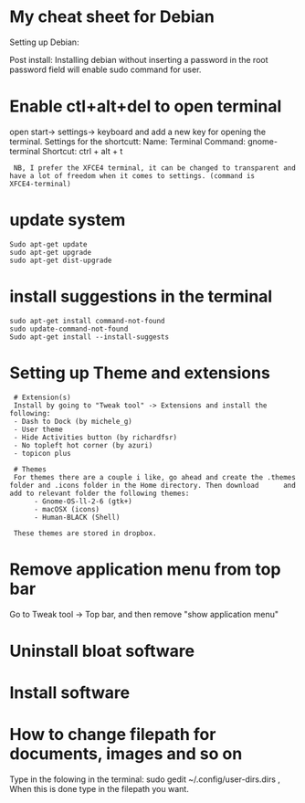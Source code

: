 # My cheat sheet for Debian

Setting up Debian:

Post install:
Installing debian without inserting a password in the root password field will enable sudo command for user.

# Enable ctl+alt+del to open terminal
open start-> settings-> keyboard and add a new key for opening the terminal. Settings for the shortcutt:
     Name:     Terminal
     Command:  gnome-terminal
     Shortcut: ctrl + alt + t
     
     NB, I prefer the XFCE4 terminal, it can be changed to transparent and have a lot of freedom when it comes to settings. (command is      XFCE4-terminal)
  
# update system
    Sudo apt-get update
    sudo apt-get upgrade
    sudo apt-get dist-upgrade
    
# install suggestions in the terminal
    sudo apt-get install command-not-found
    sudo update-command-not-found
    Sudo apt-get install --install-suggests
    
# Setting up Theme and extensions
     # Extension(s)
     Install by going to "Tweak tool" -> Extensions and install the following:
     - Dash to Dock (by michele_g)
     - User theme
     - Hide Activities button (by richardfsr)
     - No topleft hot corner (by azuri)
     - topicon plus
     
     # Themes
     For themes there are a couple i like, go ahead and create the .themes folder and .icons folder in the Home directory. Then download      and add to relevant folder the following themes:
          - Gnome-OS-ll-2-6 (gtk+)
          - macOSX (icons) 
          - Human-BLACK (Shell)
          
     These themes are stored in dropbox.

# Remove application menu from top bar
Go to Tweak tool -> Top bar, and then remove "show application menu"

# Uninstall bloat software

# Install software


# How to change filepath for documents, images and so on
Type in the folowing in the terminal: sudo gedit ~/.config/user-dirs.dirs , When this is done type in the filepath you want.

